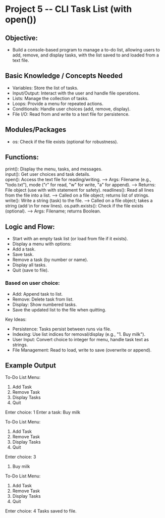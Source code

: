 # Project 5 -- CLI Task List (with open())

## Objective: 
- Build a console-based program to manage a to-do list, allowing users to add, remove, and display tasks, with the list saved to and loaded from a text file.

## Basic Knowledge / Concepts Needed  
- Variables: Store the list of tasks.  
- Input/Output: Interact with the user and handle file operations.  
- Lists: Manage the collection of tasks.  
- Loops: Provide a menu for repeated actions.  
- Conditionals: Handle user choices (add, remove, display).  
- File I/O: Read from and write to a text file for persistence.

## Modules/Packages
- os: Check if the file exists (optional for robustness).  

## Functions:  
print(): Display the menu, tasks, and messages.  
input(): Get user choices and task details.  
open(): Access the text file for reading/writing.  --> Args: Filename (e.g., "todo.txt"), mode ("r" for read, "w" for write, "a" for append).  --> Returns: File object (use with with statement for safety).
readlines(): Read all lines from the file into a list.  --> Called on a file object; returns list of strings.
write(): Write a string (task) to the file.  --> Called on a file object; takes a string (add \n for new lines).
os.path.exists(): Check if the file exists (optional).  --> Args: Filename; returns Boolean.

## Logic and Flow:  
- Start with an empty task list (or load from file if it exists).  
- Display a menu with options:  
- Add a task.  
- Save task.
- Remove a task (by number or name).  
- Display all tasks.  
- Quit (save to file).

### Based on user choice:  
- Add: Append task to list.  
- Remove: Delete task from list.  
- Display: Show numbered tasks.
- Save the updated list to the file when quitting.

Key Ideas:  
- Persistence: Tasks persist between runs via file.  
- Indexing: Use list indices for removal/display (e.g., "1. Buy milk").  
- User Input: Convert choice to integer for menu, handle task text as strings.  
- File Management: Read to load, write to save (overwrite or append).


## Example Output

To-Do List Menu:
1. Add Task
2. Remove Task
3. Display Tasks
4. Quit

Enter choice: 1
Enter a task: Buy milk

To-Do List Menu:
1. Add Task
2. Remove Task
3. Display Tasks
4. Quit

Enter choice: 3
1. Buy milk

To-Do List Menu:
1. Add Task
2. Remove Task
3. Display Tasks
4. Quit

Enter choice: 4
Tasks saved to file.

